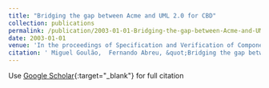 ```yaml
---
title: "Bridging the gap between Acme and UML 2.0 for CBD"
collection: publications
permalink: /publication/2003-01-01-Bridging-the-gap-between-Acme-and-UML-20-for-CBD
date: 2003-01-01
venue: 'In the proceedings of Specification and Verification of Component-Based Systems (SAVCBS&apos;2003), at the ESEC/FSE&apos;2003'
citation: ' Miguel Goulão,  Fernando Abreu, &quot;Bridging the gap between Acme and UML 2.0 for CBD.&quot; In the proceedings of Specification and Verification of Component-Based Systems (SAVCBS&amp;apos;2003), at the ESEC/FSE&amp;apos;2003, 2003.'
---
```

Use [Google Scholar](https://scholar.google.com/scholar?q=Bridging+the+gap+between+Acme+and+UML+2.0+for+CBD){:target="_blank"} for full citation